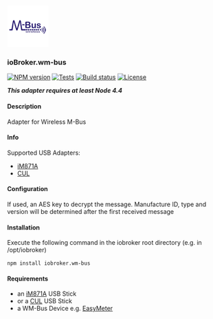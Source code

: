 ![Logo](admin/wm-bus.png)
### ioBroker.wm-bus			   

[![NPM version](http://img.shields.io/npm/v/iobroker.wm-bus.svg)](https://www.npmjs.com/package/iobroker.wm-bus)
[![Tests](http://img.shields.io/travis/soef/ioBroker.wm-bus/master.svg)](https://travis-ci.org/soef/ioBroker.wm-bus)
[![Build status](https://ci.appveyor.com/api/projects/status/xg29a1r5dl00dq23?svg=true)](https://ci.appveyor.com/project/soef/iobroker-wm-bus)
[![License](https://img.shields.io/badge/license-MIT-blue.svg?style=flat)](https://github.com/soef/iobroker.wm-bus/blob/master/LICENSE)

***This adapter requires at least Node 4.4***

#### Description

Adapter for Wireless M-Bus

#### Info

Supported USB Adapters:

+ [iM871A](http://www.wireless-solutions.de/products/gateways/wirelessadapter)
+ [CUL](http://shop.busware.de/product_info.php/products_id/29?osCsid=eab2ce6ef5efc95dbdf61396ca256b6e)

#### Configuration

If used, an AES key to decrypt the message.
Manufacture ID, type and version will be determined after the first received message

#### Installation
Execute the following command in the iobroker root directory (e.g. in /opt/iobroker)
```
npm install iobroker.wm-bus 
```

#### Requirements

+ an [iM871A](http://www.wireless-solutions.de/products/gateways/wirelessadapter) USB Stick
+ or a [CUL](http://shop.busware.de/product_info.php/products_id/29?osCsid=eab2ce6ef5efc95dbdf61396ca256b6e) USB Stick
+ a WM-Bus Device e.g. [EasyMeter](http://www.easymeter.com/)

